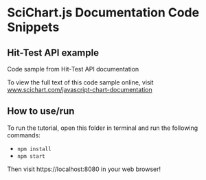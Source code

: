# SciChart.js Documentation Code Snippets

## Hit-Test API example

Code sample from Hit-Test API documentation 

To view the full text of this code sample online, visit www.scichart.com/javascript-chart-documentation

## How to use/run 


To run the tutorial, open this folder in terminal and run the following commands:

* `npm install`
* `npm start` 

Then visit https://localhost:8080 in your web browser! 
